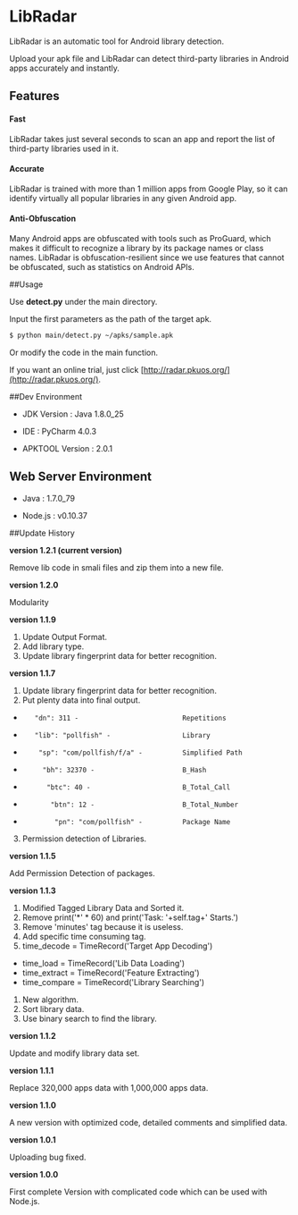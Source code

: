 # LibRadar
LibRadar is an automatic tool for Android library detection.

Upload your apk file and LibRadar can detect third-party libraries in Android apps accurately and instantly.

## Features

#### Fast
LibRadar takes just several seconds to scan an app and report the list of third-party libraries used in it.
#### Accurate
LibRadar is trained with more than 1 million apps from Google Play, so it can identify virtually all popular libraries in any given Android app.
#### Anti-Obfuscation
Many Android apps are obfuscated with tools such as ProGuard, which makes it difficult to recognize a library by its package names or class names.
LibRadar is obfuscation-resilient since we use features that cannot be obfuscated, such as statistics on Android APIs.

##Usage

Use __detect.py__ under the  main directory.

Input the first parameters as the path of the target apk.

```bash
$ python main/detect.py ~/apks/sample.apk
```
Or modify the code in the main function.

If you want an online trial, just click [http://radar.pkuos.org/](http://radar.pkuos.org/).

##Dev Environment
* JDK Version : Java 1.8.0_25

* IDE : PyCharm 4.0.3

* APKTOOL Version : 2.0.1

## Web Server Environment
* Java : 1.7.0_79

* Node.js : v0.10.37

##Update History

__version 1.2.1 (current version)__

Remove lib code in smali files and zip them into a new file.

__version 1.2.0__

Modularity

__version 1.1.9__

1. Update Output Format.
2. Add library type.
3. Update library fingerprint data for better recognition.

__version 1.1.7__

1. Update library fingerprint data for better recognition.
2. Put plenty data into final output.
 -        "dn": 311 -                          Repetitions
 -        "lib": "pollfish" -                  Library
 -         "sp": "com/pollfish/f/a" -          Simplified Path
 -          "bh": 32370 -                      B_Hash
 -           "btc": 40 -                       B_Total_Call
 -            "btn": 12 -                      B_Total_Number
 -             "pn": "com/pollfish" -          Package Name
3. Permission detection of Libraries.

__version 1.1.5__

Add Permission Detection of packages.

__version 1.1.3__

1. Modified Tagged Library Data and Sorted it.
1. Remove print('*' * 60) and print('Task: '+self.tag+' Starts.')
1. Remove 'minutes' tag because it is useless.
1. Add specific time consuming tag.
 1. time_decode     = TimeRecord('Target App Decoding')
 - time_load       = TimeRecord('Lib Data Loading')
 - time_extract    = TimeRecord('Feature Extracting')
 - time_compare    = TimeRecord('Library Searching')
1. New algorithm.
 1. Sort library data.
 1. Use binary search to find the library.

__version 1.1.2__

Update and modify library data set.

__version 1.1.1__

Replace 320,000 apps data with 1,000,000 apps data.

__version 1.1.0__

A new version with optimized code, detailed comments and simplified data.

__version 1.0.1__

Uploading bug fixed.

__version 1.0.0__ 

First complete Version with complicated code which can be used with Node.js. 
